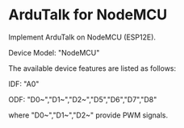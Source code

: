 # ArduTalk for NodeMCU

Implement ArduTalk on NodeMCU (ESP12E).

Device Model: "NodeMCU"

The available device features are listed as follows:


IDF: "A0"


ODF: "D0~","D1~","D2~","D5","D6","D7","D8"


where "D0~","D1~","D2~" provide PWM signals.
